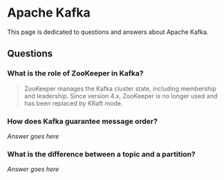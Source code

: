 # Apache Kafka

This page is dedicated to questions and answers about Apache Kafka.

## Questions

### What is the role of ZooKeeper in Kafka?

> ZooKeeper manages the Kafka cluster state, including membership and leadership. Since version 4.x, ZooKeeper is no longer used and has been replaced by KRaft mode.

### How does Kafka guarantee message order?

*Answer goes here*

### What is the difference between a topic and a partition?

*Answer goes here*
